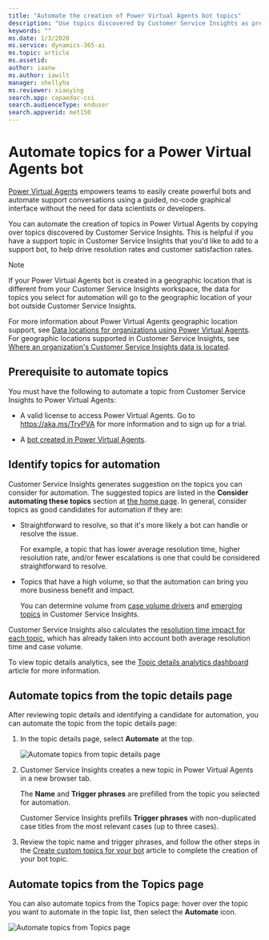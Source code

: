 ```yaml
---
title: "Automate the creation of Power Virtual Agents bot topics"
description: "Use topics discovered by Customer Service Insights as pre-filled bot topics in Power Virtual Agents."
keywords: ""
ms.date: 1/3/2020
ms.service: dynamics-365-ai
ms.topic: article
ms.assetid: 
author: iaanw
ms.author: iawilt
manager: shellyha
ms.reviewer: xiaoying
search.app: capaedac-csi
search.audienceType: enduser
search.appverid: met150
---
```


# Automate topics for a Power Virtual Agents bot

[Power Virtual Agents](/power-virtual-agents/index) empowers teams to easily create powerful bots and automate support conversations using a guided, no-code graphical interface without the need for data scientists or developers. 

You can automate the creation of topics in Power Virtual Agents by copying over topics discovered by Customer Service Insights. This is helpful if you have a support topic in Customer Service Insights that you'd like to add to a support bot, to help drive resolution rates and customer satisfaction rates.

>[!NOTE]
>If your Power Virtual Agents bot is created in a geographic location that is different from your Customer Service Insights workspace, the data for topics you select for automation will go to the geographic location of your bot outside Customer Service Insights. 
>
>For more information about Power Virtual Agents geographic location support, see [Data locations for organizations using Power Virtual Agents](/power-virtual-agents/data-location). For geographic locations supported in Customer Service Insights, see [Where an organization's Customer Service Insights data is located](data-location.md).

## Prerequisite to automate topics

You must have the following to automate a topic from Customer Service Insights to Power Virtual Agents:

- A valid license to access Power Virtual Agents. Go to https://aka.ms/TryPVA for more information and to sign up for a trial. 

- A [bot created in Power Virtual Agents](/power-virtual-agents/authoring-first-bot).

## Identify topics for automation 

Customer Service Insights generates suggestion on the topics you can consider for automation. The suggested topics are listed in the **Consider automating these topics** section at [the home page](keyinsights.md). In general, consider topics as good candidates for automation if they are:

* Straightforward to resolve, so that it's more likely a bot can handle or resolve the issue. 
    
    For example, a topic that has lower average resolution time, higher resolution rate, and/or fewer escalations is one that could be considered straightforward to resolve.

* Topics that have a high volume, so that the automation can bring you more business benefit and impact. 

    You can determine volume from [case volume drivers](dashboard-kpi-summary.md#case-volume-drivers-chart) and [emerging topics](dashboard-kpi-summary.md#emerging-topics-chart) in Customer Service Insights.

Customer Service Insights also calculates the [resolution time impact for each topic](dashboard-case-resolutions.md#resolution-time-drivers-chart), which has already taken into account both average resolution time and case volume. 

To view topic details analytics, see the [Topic details analytics dashboard](dashboard-topic-details.md) article for more information. 

## Automate topics from the topic details page
After reviewing topic details and identifying a candidate for automation, you can automate the topic from the topic details page:

1. In the topic details page, select **Automate** at the top. 

    ![Automate topics from topic details page](media/automate-topic-details.png)

2. Customer Service Insights creates a new topic in Power Virtual Agents in a new browser tab. 

    The **Name** and **Trigger phrases** are prefilled from the topic you selected for automation. 
    
    Customer Service Insights prefills **Trigger phrases** with non-duplicated case titles from the most relevant cases (up to three cases). 

3. Review the topic name and trigger phrases, and follow the other steps in the [Create custom topics for your bot](/power-virtual-agents/getting-started-create-topics) article to complete the creation of your bot topic. 

## Automate topics from the Topics page
You can also automate topics from  the Topics page: hover over the topic you want to automate in the topic list, then select the **Automate** icon. 

![Automate topics from Topics page](media/automate-topic-list.png)
